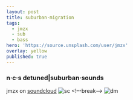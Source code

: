 ```yaml
---
layout: post
title: suburban·migration
tags:
  - jmzx
  - sub
  - bass
hero: 'https://source.unsplash.com/user/jmzx'
overlay: yellow
published: true
---
```

###  n·c·s detuned|suburban·sounds
jmzx on [soundcloud](https://www.soundcloud.com/jmzx/dealin-minds-preview)
![sc](https://user-images.githubusercontent.com/1854925/89234898-3e895180-d617-11ea-84cf-553f041cafe9.png)
<!–-break-–>
![dm](https://www.jmzx.uk/uploads/dealin.png)
